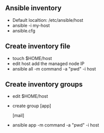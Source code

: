 ## Ansible inventory

- Default localtion: /etc/ansible/host
- ansible -i my-host
- ansible.cfg

## Create inventory file

- touch $HOME/host
- edit host add the managed node IP
- ansible all -m command -a "pwd" -i host

## Create inventory groups

- edit $HOME/host
- create group
  [app]
  <app server ip address>

  [mail]
  <mail server ip address>

- ansible app -m command -a "pwd" -i host
